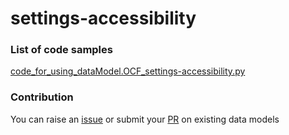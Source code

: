 # settings-accessibility

### List of code samples 

<!-- 50-List of code -->

<!-- [code entry](link) -->
[code_for_using_dataModel.OCF_settings-accessibility.py](https://github.com/smart-data-models/dataModel.OCF/blob/master/settings-accessibility/code/code_for_using_dataModel.OCF_settings-accessibility.py)


<!-- /50-List of code -->

### Contribution
You can raise an [issue](https://github.com/smart-data-models/dataModel.OCF/issues) or submit your [PR](https://github.com/smart-data-models/dataModel.OCF/pulls) on existing data models
